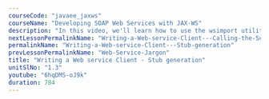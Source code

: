 ```yaml
---
courseCode: "javaee_jaxws"
courseName: "Developing SOAP Web Services with JAX-WS"
description: "In this video, we'll learn how to use the wsimport utility to create stubs that can be used to make web service calls."
nextLessonPermalinkName: "Writing-a-Web-service-Client---Calling-the-Service"
permalinkName: "Writing-a-Web-service-Client---Stub-generation"
prevLessonPermalinkName: "Web-Service-Jargon"
title: "Writing a Web service Client - Stub generation"
unitSlNo: "1.3"
youtube: "6hqDMS-oJ9k"
duration: 784
---
```

